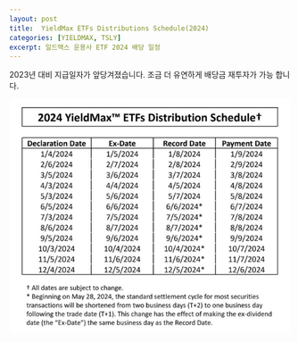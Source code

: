 ```yaml
---
layout: post
title:  YieldMax ETFs Distributions Schedule(2024)
categories: [YIELDMAX, TSLY]
excerpt: 일드맥스 운용사 ETF 2024 배당 일정
---
```

2023년 대비 지급일자가 앞당겨졌습니다.
조금 더 유연하게 배당금 재투자가 가능 합니다.

![2024](/assets/img/YieldMax/schedule-2024.jpg)
